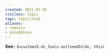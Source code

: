```yaml
---
created: 2021-07-05
cssclass: topic
tags: topic/stub
aliases:
- samsara
- punabbhava
---
```


**See**:: 
*`$=customJS.dv_funcs.outlinedIn(dv, this)`*
